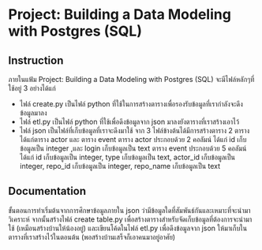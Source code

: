 # Project: Building a Data Modeling with Postgres (SQL)

## Instruction
ภายในแฟ้ม Project: Building a Data Modeling with Postgres (SQL) จะมีไฟล์หลักๆที่ใช้อยู่ 3 อย่างได้แก่
- ไฟล์ create.py เป็นไฟล์ python ที่ใช้ในการสร้างตารางเพื่อรองรับข้อมูลที่เรากำลังจะดึงข้อมูลมาลง
- ไฟล์ etl.py เป็นไฟล์ python ที่ใช้เพื่อดึงข้อมูลจาก json มาลงยังตารางที่เราสร้างเอาไว้
- ไฟล์ json เป็นไฟล์ที่เก็บข้อมูลที่เราจะดึงมาใช้
จาก 3 ไฟล์ข้างต้นได้มีการสร้างตาราง 2 ตาราง ได้แก่ตาราง actor และ ตาราง event
ตาราง actor  ประกอบด้วย 2 คอลัมน์ ได้แก่ id เก็บข้อมูลเป็น integer ,และ login เก็บข้อมูลเป็น text
ตาราง event  ประกอบด้วย 5 คอลัมน์ ได้แก่ id เก็บข้อมูลเป็น integer, type เก็บข้อมูลเป็น text, actor_id เก็บข้อมูลเป็น integer, repo_id เก็บข้อมูลเป็น integer, repo_name เก็บข้อมูลเป็น text

## Documentation
ขั้นตอนการทำเริ่มต้นจากการศึกษาข้อมูลภายใน json ว่ามีข้อมูลใดที่สัมพันธ์กันและเหมาะที่จะนำมาวิเคราะห์ จากนั้นสร้างไฟล์ create table.py เพื่อสร้างตารางสำหรับจัดเก็บข้อมูลที่ต้องการจะนำมาใช้ (เหมือนสร้างบ้านให้น้องอยู่) และเขียนโค้ดในไฟล์ etl.py เพื่อดึงข้อมูลจาก json ให้มาเก็บในตารางที่เราสร้างไว้ในตอนต้น (พอสร้างบ้านเสร็จก็เอาคนมาอยู่อาศัย)